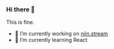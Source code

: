 ### Hi there 👋
This is fine.

- 🔭 I’m currently working on [niin.stream](https://niin.stream/)
- 🌱 I’m currently learning React

<!--
**akngms/akngms** is a ✨ _special_ ✨ repository because its `README.md` (this file) appears on your GitHub profile.

Here are some ideas to get you started:

- 🔭 I’m currently working on ...
- 👯 I’m looking to collaborate on ...
- 🤔 I’m looking for help with ...
- 💬 Ask me about ...
- 📫 How to reach me: ...
- 😄 Pronouns: ...
- ⚡ Fun fact: ...
-->
